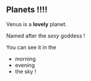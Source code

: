 ## Planets !!!!

Venus is a **lovely** planet.

Named after the *sexy* goddess !

You can see it in the

- morning
- evening
- the sky !
